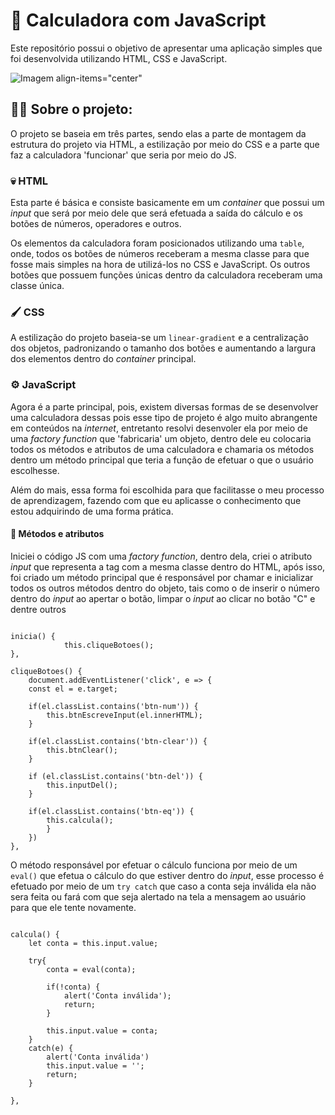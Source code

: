 
# 🧮 Calculadora com JavaScript 
Este repositório possui o objetivo de apresentar uma aplicação simples que foi desenvolvida utilizando HTML, CSS e JavaScript.

![Imagem align-items="center"](https://user-images.githubusercontent.com/82117471/163651927-3fb6c773-59e9-4437-bf0b-91f4cb06966a.PNG)

## 👨‍💻 Sobre o projeto: 

O projeto se baseia em três partes, sendo elas a parte de montagem da estrutura do projeto via HTML, a estilização por meio do CSS e a parte que faz a calculadora 'funcionar' que seria por meio do JS.

### 💀 HTML

Esta parte é básica e consiste basicamente em um *container* que possui um *input* que será por meio dele que será efetuada a saída do cálculo e os botões de números, operadores e outros.

Os elementos da calculadora foram posicionados utilizando uma ```table```, onde, todos os botões de números receberam a mesma classe para que fosse mais simples na hora de utilizá-los no CSS e JavaScript. Os outros botões que possuem funções únicas dentro da calculadora receberam uma classe única.
### 🖌️ CSS

A estilização do projeto baseia-se um ```linear-gradient``` e a centralização dos objetos, padronizando o tamanho dos botões e aumentando a largura dos elementos dentro do *container* principal.

### ⚙️ JavaScript

Agora é a parte principal, pois, existem diversas formas de se desenvolver uma calculadora dessas pois esse tipo de projeto é algo muito abrangente em conteúdos na *internet*, entretanto
resolvi desenvoler ela por meio de uma *factory function* que 'fabricaria' um objeto, dentro dele eu colocaria todos os métodos e atributos de uma calculadora e chamaria os métodos dentro um método principal que
teria a função de efetuar o que o usuário escolhesse.

Além do mais, essa forma foi escolhida para que facilitasse o meu processo de aprendizagem, fazendo com que eu aplicasse
o conhecimento que estou adquirindo de uma forma prática.

#### 📒 Métodos e atributos

Iniciei o código JS com uma *factory function*, dentro dela, criei o atributo *input* que representa a tag com a mesma classe dentro do HTML,
após isso, foi criado um método principal que é responsável por chamar e inicializar todos os outros métodos dentro do objeto, tais como o de inserir o número dentro do *input* ao apertar o botão, limpar o *input* ao clicar no botão "C" e dentre outros

```

inicia() {
            this.cliqueBotoes();
},

cliqueBotoes() {
    document.addEventListener('click', e => {
    const el = e.target;

    if(el.classList.contains('btn-num')) {
        this.btnEscreveInput(el.innerHTML);
    }

    if(el.classList.contains('btn-clear')) {
        this.btnClear();
    }

    if (el.classList.contains('btn-del')) {
        this.inputDel();
    }

    if(el.classList.contains('btn-eq')) {
        this.calcula();
        }
    })
},

```

O método responsável por efetuar o cálculo funciona por meio de um ```eval()``` que efetua o cálculo do que estiver dentro 
do *input*, esse processo é efetuado por meio de um ```try catch``` que caso a conta seja inválida ela não sera feita ou fará com que seja alertado na tela a mensagem ao usuário para que ele tente novamente.

```

calcula() {
    let conta = this.input.value;

    try{
        conta = eval(conta);

        if(!conta) {
            alert('Conta inválida');
            return;
        }

        this.input.value = conta;
    }
    catch(e) {
        alert('Conta inválida')
        this.input.value = '';
        return;
    }

},

```
